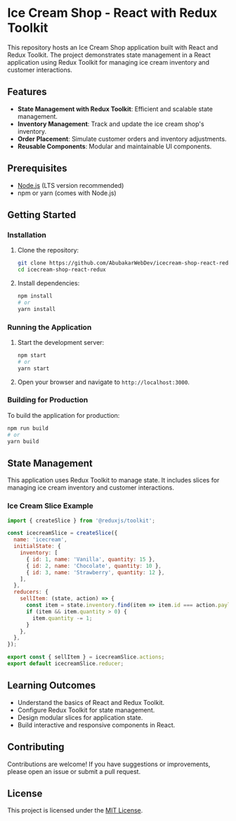 # Ice Cream Shop - React with Redux Toolkit

This repository hosts an Ice Cream Shop application built with React and Redux Toolkit. The project demonstrates state management in a React application using Redux Toolkit for managing ice cream inventory and customer interactions.

## Features

- **State Management with Redux Toolkit**: Efficient and scalable state management.
- **Inventory Management**: Track and update the ice cream shop's inventory.
- **Order Placement**: Simulate customer orders and inventory adjustments.
- **Reusable Components**: Modular and maintainable UI components.

## Prerequisites

- [Node.js](https://nodejs.org/) (LTS version recommended)
- npm or yarn (comes with Node.js)

## Getting Started

### Installation

1. Clone the repository:

   ```bash
   git clone https://github.com/AbubakarWebDev/icecream-shop-react-redux.git
   cd icecream-shop-react-redux
   ```

2. Install dependencies:

   ```bash
   npm install
   # or
   yarn install
   ```

### Running the Application

1. Start the development server:

   ```bash
   npm start
   # or
   yarn start
   ```

2. Open your browser and navigate to `http://localhost:3000`.

### Building for Production

To build the application for production:

```bash
npm run build
# or
yarn build
```

## State Management

This application uses Redux Toolkit to manage state. It includes slices for managing ice cream inventory and customer interactions.

### Ice Cream Slice Example

```javascript
import { createSlice } from '@reduxjs/toolkit';

const icecreamSlice = createSlice({
  name: 'icecream',
  initialState: {
    inventory: [
      { id: 1, name: 'Vanilla', quantity: 15 },
      { id: 2, name: 'Chocolate', quantity: 10 },
      { id: 3, name: 'Strawberry', quantity: 12 },
    ],
  },
  reducers: {
    sellItem: (state, action) => {
      const item = state.inventory.find(item => item.id === action.payload);
      if (item && item.quantity > 0) {
        item.quantity -= 1;
      }
    },
  },
});

export const { sellItem } = icecreamSlice.actions;
export default icecreamSlice.reducer;
```

## Learning Outcomes

- Understand the basics of React and Redux Toolkit.
- Configure Redux Toolkit for state management.
- Design modular slices for application state.
- Build interactive and responsive components in React.

## Contributing

Contributions are welcome! If you have suggestions or improvements, please open an issue or submit a pull request.

## License

This project is licensed under the [MIT License](LICENSE).
